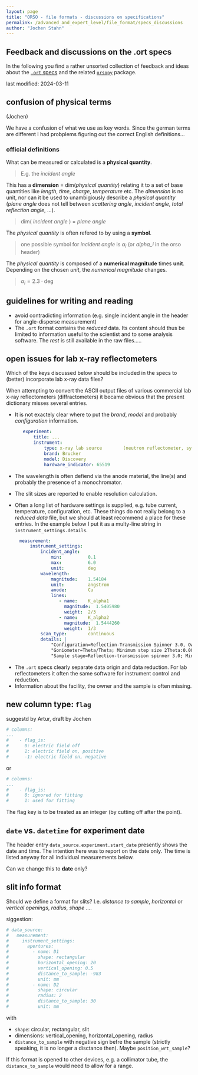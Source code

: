 ```yaml
---
layout: page  
title: "ORSO - file formats - discussions on specifications"  
permalink: /advanced_and_expert_level/file_format/specs_discussions
author: "Jochen Stahn"  
---
```



## Feedback and discussions on the .ort specs

In the following you find a rather unsorted collection of feedback and ideas about the [`.ort` specs](https://www.reflectometry.org/advanced_and_expert_level/file_format/file_format_specs) and the related [`orsopy`](https://orsopy.readthedocs.io/en/latest) package.

last modified: 2024-03-11


## confusion of physical terms 

(Jochen)

We have a confusion of what we use as key words. Since the german terms are different I had probplems figuring out the correct English definitions...

### official definitions

What can be measured or calculated is a **physical quantity**.

> E.g. the *incident angle*

This has a **dimension** = dim(*physical quantity*) relating it to a set of base quantities like *length*, *time*, *charge*, *temperature* etc. The *dimension* is no unit, nor can it be used to unambigiously describe a *physical quantity* (*plane angle* does not tell between *scattering angle*, *incident angle*, *total reflection angle*, ...). 

> dim( *incident angle* ) = *plane angle*

The *physical quantity* is often refered to by using a **symbol**.

> one possible symbol for *incident angle* is $\alpha_i$ (or *alpha_i* in the orso header)

The *physical quantity* is composed of a **numerical magnitude** times **unit**. Depending on the chosen *unit*, the *numerical magnitude* changes.

> $\alpha_i = 2.3 \cdot \mathrm{deg}$


## guidelines for writing and reading

- avoid contradicting information (e.g. single incident angle in the header for angle-disperse measurement)
- The `.ort` format contains the *reduced* data. Its content should thus be limited to information useful to the scientist and to some analysis software. The *rest* is still available in the raw files..... 

## open issues for lab x-ray reflectometers
 
Which of the keys discussed below should be included in the specs to (better) incorporate lab x-ray data files?

When attempting to convert the ASCII output files of various commercial lab x-ray reflectometers (diffractometers) 
it became obvious that the present dictionary misses several entries.
 
- It is not exactely clear where to put the *brand*, *model* and probably *configuration* information.

  ``` YAML
     experiment:
         title: ...
         instrument:
             type: x-ray lab source        (neutron reflectometer, synchrotron diffractometer, ....)
             brand: Brucker
             model: Discovery
             hardware_indicator: 65519
  ```
 
- The wavelength is often defiend via the anode material, the line(s) and probably the presence of a monochromator.
- The slit sizes are reported to enable resolution calculation.
- Often a long list of hardware settings is supplied, e.g. tube current, temperature, configuration, etc. 
  These things do not really belong to a *reduced data* file, but we should at least recommend a place for these entries. In the example below I put it as a multy-line string in `instrument_settings.details`.
 
``` YAML 
     measurement: 
         instrument_settings:  
             incident_angle:           
                 min:          0.1
                 max:          6.0
                 unit:         deg
             wavelength:               
                 magnitude:    1.54184
                 unit:         angstrom
                 anode:        Cu 
                 lines:
                    - name:    K_alpha1
                      magnitude:  1.5405980
                      weight:  2/3
                    - name:    K_alpha2
                      magnitude:  1.5444260
                      weight:  1/3
             scan_type:        continuous
             details: |
                 "Configuration=Reflection-Transmission Spinner 3.0, Owner=user, Creation date=3/5/2021 8:12:09 AM"
                 "Goniometer=Theta/Theta; Minimum step size 2Theta:0.0001; Minimum step size Omega:0.0001"
                 "Sample stage=Reflection-transmission spinner 3.0; Minimum step size Phi:0.1"
```

- The `.ort` specs clearly separate data origin and data reduction. For lab reflectometers it often the same software for 
  instrument control and reduction.
- Information about the facility, the owner and the sample is often missing.
 
## new column type: `flag`
 
suggestd by Artur, draft by Jochen
 
``` YAML
# columns:
...
#    - flag_is:
#      0: electric field off
#      1: electric field on, positive
#      -1: electric field on, negative
```

or 
 
``` YAML
# columns:
...
#    - flag_is:
#      0: ignored for fitting
#      1: used for fitting
```

The flag key is to be treated as an integer (by cutting off after the point). 

## `date` vs. `datetime` for experiment date

The header entry `data_source.experiment.start_date` presently shows the date and time. The intention here was to report on the date only. The time is listed anyway for all individual measurements below.

Can we change this to **date** only?

## slit info format

Should we define a format for slits? I.e. *distance to sample*, *horizontal* or *vertical openings*, *radius*, *shape* ....

siggestion:

``` YAML
# data_source:
#   measurement:
#     instrument_settings:
#       apertures:
#         - name: D1
#           shape: rectangular
#           horizontal_opening: 20
#           vertical_opening: 0.5
#           distance_to_sample: -983
#           unit: mm
#         - name: D2
#           shape: circular
#           radius: 2
#           distance_to_sample: 30
#           unit: mm
```

with 

- `shape`: circular, rectangular, slit
- dimensions: vertical_opening, horizontal_opening, radius
- `distance_to_sample` with negative sign befre the sample (strictly speaking, it is no longer a disctance then). Maybe `position_wrt_sample`?

If this format is opened to other devices, e.g. a collimator tube, the `distance_to_sample` would need to allow for a range.
